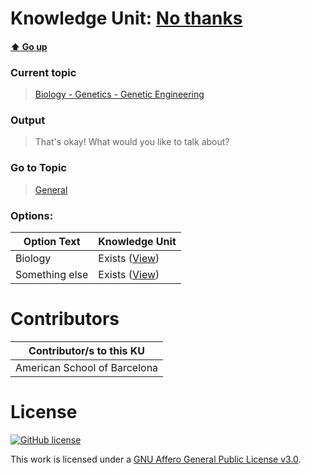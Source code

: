 # Knowledge Unit: [No thanks](../../knowledge_units/biology-genetics-genetic-engineering/no-thanks.md)

#### [:arrow_up: Go up](../../topics/biology-genetics-genetic-engineering.md)
### Current topic
> [Biology - Genetics - Genetic Engineering](../../topics/biology-genetics-genetic-engineering.md)
### Output
> That&#039;s okay! What would you like to talk about?
### Go to Topic
> [General](../../topics/general.md)

### Options: 

| Option Text | Knowledge Unit |
| - | - |  
| Biology  |  Exists ([View](../../knowledge_units/general/biology.md))  |  
| Something else  |  Exists ([View](../../knowledge_units/general/something-else.md))  | 

# Contributors

| Contributor/s to this KU |
| - | 
| American School of Barcelona |

# License
[![GitHub license](https://img.shields.io/github/license/inbrainz/cerebro)](https://github.com/inbrainz/cerebro/blob/master/LICENSE)

This work is licensed under a [GNU Affero General Public License v3.0](https://www.gnu.org/licenses/agpl-3.0.txt).